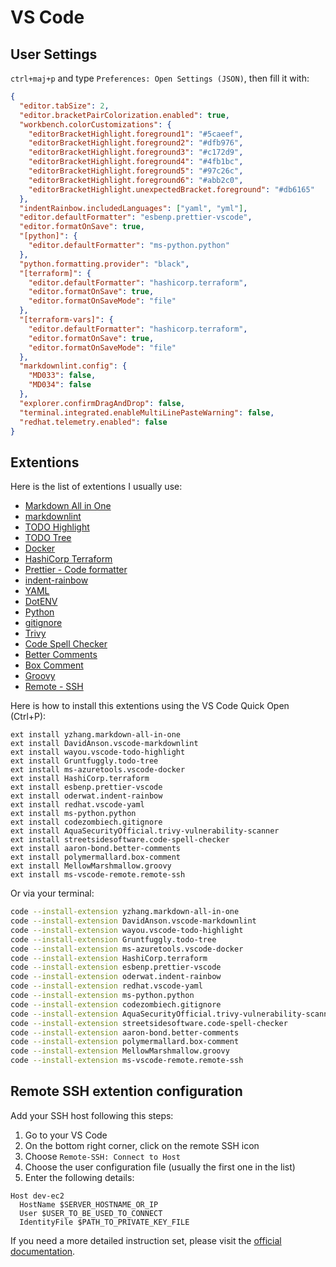 # VS Code

## User Settings

`ctrl+maj+p` and type `Preferences: Open Settings (JSON)`, then fill it with:

```json
{
  "editor.tabSize": 2,
  "editor.bracketPairColorization.enabled": true,
  "workbench.colorCustomizations": {
    "editorBracketHighlight.foreground1": "#5caeef",
    "editorBracketHighlight.foreground2": "#dfb976",
    "editorBracketHighlight.foreground3": "#c172d9",
    "editorBracketHighlight.foreground4": "#4fb1bc",
    "editorBracketHighlight.foreground5": "#97c26c",
    "editorBracketHighlight.foreground6": "#abb2c0",
    "editorBracketHighlight.unexpectedBracket.foreground": "#db6165"
  },
  "indentRainbow.includedLanguages": ["yaml", "yml"],
  "editor.defaultFormatter": "esbenp.prettier-vscode",
  "editor.formatOnSave": true,
  "[python]": {
    "editor.defaultFormatter": "ms-python.python"
  },
  "python.formatting.provider": "black",
  "[terraform]": {
    "editor.defaultFormatter": "hashicorp.terraform",
    "editor.formatOnSave": true,
    "editor.formatOnSaveMode": "file"
  },
  "[terraform-vars]": {
    "editor.defaultFormatter": "hashicorp.terraform",
    "editor.formatOnSave": true,
    "editor.formatOnSaveMode": "file"
  },
  "markdownlint.config": {
    "MD033": false,
    "MD034": false
  },
  "explorer.confirmDragAndDrop": false,
  "terminal.integrated.enableMultiLinePasteWarning": false,
  "redhat.telemetry.enabled": false
}
```

## Extentions

Here is the list of extentions I usually use:

- [Markdown All in One](https://marketplace.visualstudio.com/items?itemName=yzhang.markdown-all-in-one)
- [markdownlint](https://marketplace.visualstudio.com/items?itemName=DavidAnson.vscode-markdownlint)
- [TODO Highlight](https://marketplace.visualstudio.com/items?itemName=wayou.vscode-todo-highlight)
- [TODO Tree](https://marketplace.visualstudio.com/items?itemName=Gruntfuggly.todo-tree)
- [Docker](https://marketplace.visualstudio.com/items?itemName=ms-azuretools.vscode-docker)
- [HashiCorp Terraform](https://marketplace.visualstudio.com/items?itemName=HashiCorp.terraform)
- [Prettier - Code formatter](https://marketplace.visualstudio.com/items?itemName=esbenp.prettier-vscode)
- [indent-rainbow](https://marketplace.visualstudio.com/items?itemName=oderwat.indent-rainbow)
- [YAML](https://marketplace.visualstudio.com/items?itemName=redhat.vscode-yaml)
- [DotENV](https://marketplace.visualstudio.com/items?itemName=mikestead.dotenv)
- [Python](https://marketplace.visualstudio.com/items?itemName=ms-python.python)
- [gitignore](https://marketplace.visualstudio.com/items?itemName=codezombiech.gitignore)
- [Trivy](https://marketplace.visualstudio.com/items?itemName=AquaSecurityOfficial.trivy-vulnerability-scanner)
- [Code Spell Checker](https://marketplace.visualstudio.com/items?itemName=streetsidesoftware.code-spell-checker)
- [Better Comments](https://marketplace.visualstudio.com/items?itemName=aaron-bond.better-comments)
- [Box Comment](https://marketplace.visualstudio.com/items?itemName=polymermallard.box-comment)
- [Groovy](https://marketplace.visualstudio.com/items?itemName=MellowMarshmallow.groovy)
- [Remote - SSH](https://marketplace.visualstudio.com/items?itemName=ms-vscode-remote.remote-ssh)

Here is how to install this extentions using the VS Code Quick Open (Ctrl+P):

```
ext install yzhang.markdown-all-in-one
ext install DavidAnson.vscode-markdownlint
ext install wayou.vscode-todo-highlight
ext install Gruntfuggly.todo-tree
ext install ms-azuretools.vscode-docker
ext install HashiCorp.terraform
ext install esbenp.prettier-vscode
ext install oderwat.indent-rainbow
ext install redhat.vscode-yaml
ext install ms-python.python
ext install codezombiech.gitignore
ext install AquaSecurityOfficial.trivy-vulnerability-scanner
ext install streetsidesoftware.code-spell-checker
ext install aaron-bond.better-comments
ext install polymermallard.box-comment
ext install MellowMarshmallow.groovy
ext install ms-vscode-remote.remote-ssh
```

Or via your terminal:

```bash
code --install-extension yzhang.markdown-all-in-one
code --install-extension DavidAnson.vscode-markdownlint
code --install-extension wayou.vscode-todo-highlight
code --install-extension Gruntfuggly.todo-tree
code --install-extension ms-azuretools.vscode-docker
code --install-extension HashiCorp.terraform
code --install-extension esbenp.prettier-vscode
code --install-extension oderwat.indent-rainbow
code --install-extension redhat.vscode-yaml
code --install-extension ms-python.python
code --install-extension codezombiech.gitignore
code --install-extension AquaSecurityOfficial.trivy-vulnerability-scanner
code --install-extension streetsidesoftware.code-spell-checker
code --install-extension aaron-bond.better-comments
code --install-extension polymermallard.box-comment
code --install-extension MellowMarshmallow.groovy
code --install-extension ms-vscode-remote.remote-ssh
```

## Remote SSH extention configuration

Add your SSH host following this steps:

1. Go to your VS Code
2. On the bottom right corner, click on the remote SSH icon
3. Choose `Remote-SSH: Connect to Host`
4. Choose the user configuration file (usually the first one in the list)
5. Enter the following details:
  ```
  Host dev-ec2
    HostName $SERVER_HOSTNAME_OR_IP
    User $USER_TO_BE_USED_TO_CONNECT
    IdentityFile $PATH_TO_PRIVATE_KEY_FILE
  ```

If you need a more detailed instruction set, please visit the [official documentation](https://code.visualstudio.com/docs/remote/ssh).
